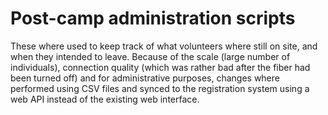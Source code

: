 # Post-camp administration scripts

These where used to keep track of what volunteers where still on site, and when they intended to leave. Because of the 
scale (large number of individuals), connection quality (which was rather bad after the fiber had been turned off) and 
for administrative purposes, changes where performed using CSV files and synced to the registration system using a web 
API instead of the existing web interface.
